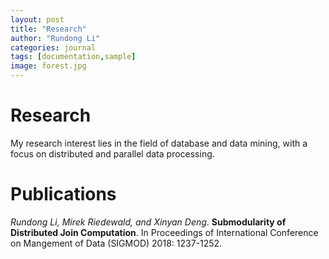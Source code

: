 ```yaml
---
layout: post
title: "Research"
author: "Rundong Li"
categories: journal
tags: [documentation,sample]
image: forest.jpg
---
```


# Research

My research interest lies in the field of database and data mining, with a focus on distributed and parallel data processing. 

# Publications

_Rundong Li, Mirek Riedewald, and Xinyan Deng_. **Submodularity of Distributed Join Computation**. In Proceedings of International Conference on Mangement of Data (SIGMOD) 2018: 1237-1252.


